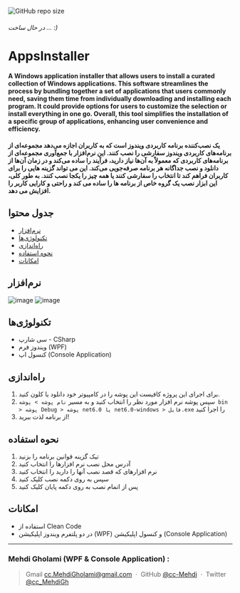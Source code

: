 ![GitHub repo size](https://img.shields.io/github/repo-size/cc-Mehdi/AppsInstaller)
###### *در حال ساخت ... :)*

# AppsInstaller


#### A Windows application installer that allows users to install a curated collection of Windows applications. This software streamlines the process by bundling together a set of applications that users commonly need, saving them time from individually downloading and installing each program. It could provide options for users to customize the selection or install everything in one go. Overall, this tool simplifies the installation of a specific group of applications, enhancing user convenience and efficiency.

#### یک نصب‌کننده برنامه کاربردی ویندوز است که به کاربران اجازه می‌دهد مجموعه‌ای از برنامه‌های کاربردی ویندوز سفارشی را نصب کنند. این نرم‌افزار با جمع‌آوری مجموعه‌ای از برنامه‌های کاربردی که معمولاً به آن‌ها نیاز دارید، فرآیند را ساده می‌کند و در زمان آن‌ها از دانلود و نصب جداگانه هر برنامه صرفه‌جویی می‌کند. این می تواند گزینه هایی را برای کاربران فراهم کند تا انتخاب را سفارشی کنند یا همه چیز را یکجا نصب کنند. به طور کلی، این ابزار نصب یک گروه خاص از برنامه ها را ساده می کند و راحتی و کارایی کاربر را افزایش می دهد.


## جدول محتوا
* [نرم‌افزار](#نرمافزار)
* [تکنولوژی‌ها](#تکنولوژیها)
* [راه‌اندازی](#راهاندازی)
* [نحوه استفاده](#نحوه-استفاده)
* [امکانات](#امکانات)


## نرم‌افزار
![image](https://github.com/cc-Mehdi/AppsInstaller/assets/57840939/4bd1d1c4-592c-4f0b-bc3e-ee6cab6b4205) ![image](https://github.com/cc-Mehdi/AppsInstaller/assets/57840939/42ad5e48-3019-4fa7-a3a9-d2305e03b230)



## تکنولوژی‌ها
* سی شارپ - CSharp
* ویندوز فرم (WPF)
* کنسول اپ (Console Application)

## راه‌اندازی
1. برای اجرای این پروژه کافیست این پوشه را در کامپیوتر خود دانلود یا کلون کنید. 
2. سپس پوشه نرم افزار مورد نظر را انتخاب کنید و به مسیر `نام پوشه > پوشه bin > پوشه Debug > پوشه net6.0 یا net6.0-windows > فایل.exe` را اجرا کنید
4. از برنامه لذت ببرید!

## نحوه استفاده
1. تیک گزینه قوانین برنامه را بزنید
2. آدرس محل نصب نرم افزارها را انتخاب کنید
3. نرم افزارهای که قصد نصب آنها را دارید را انتخاب کنید
4. سپس به روی دکمه نصب کلیک کنید
5. پس از اتمام نصب به روی دکمه پایان کلیک کنید

## امکانات
* استفاده از Clean Code
* در دو پلتفرم ویندوز اپلیکیشن (WPF) و کنسول اپلیکیشن (Console Application)


---
### Mehdi Gholami (WPF & Console Application) : 
> Gmail [cc.MehdiGholami@gmail.com](cc.MehdiGholami@gmail.com) &nbsp;&middot;&nbsp;
> GitHub [@cc-Mehdi](https://github.com/cc-Mehdi) &nbsp;&middot;&nbsp;
> Twitter [@cc_MehdiGh](https://twitter.com/cc_mehdigh)
